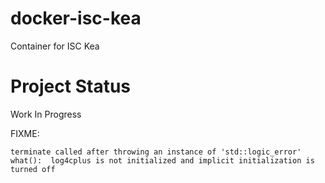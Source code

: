 # docker-isc-kea
Container for ISC Kea

# Project Status
Work In Progress

FIXME:
```
terminate called after throwing an instance of 'std::logic_error'
what():  log4cplus is not initialized and implicit initialization is turned off
```
